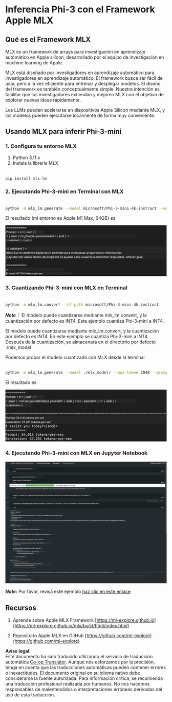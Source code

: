 <!--
CO_OP_TRANSLATOR_METADATA:
{
  "original_hash": "dcb656f3d206fc4968e236deec5d4384",
  "translation_date": "2025-07-17T10:03:15+00:00",
  "source_file": "md/03.FineTuning/03.Inference/MLX_Inference.md",
  "language_code": "es"
}
-->
# **Inferencia Phi-3 con el Framework Apple MLX**

## **Qué es el Framework MLX**

MLX es un framework de arrays para investigación en aprendizaje automático en Apple silicon, desarrollado por el equipo de investigación en machine learning de Apple.

MLX está diseñado por investigadores en aprendizaje automático para investigadores en aprendizaje automático. El framework busca ser fácil de usar, pero a la vez eficiente para entrenar y desplegar modelos. El diseño del framework es también conceptualmente simple. Nuestra intención es facilitar que los investigadores extiendan y mejoren MLX con el objetivo de explorar nuevas ideas rápidamente.

Los LLMs pueden acelerarse en dispositivos Apple Silicon mediante MLX, y los modelos pueden ejecutarse localmente de forma muy conveniente.

## **Usando MLX para inferir Phi-3-mini**

### **1. Configura tu entorno MLX**

1. Python 3.11.x  
2. Instala la librería MLX

```bash

pip install mlx-lm

```

### **2. Ejecutando Phi-3-mini en Terminal con MLX**

```bash

python -m mlx_lm.generate --model microsoft/Phi-3-mini-4k-instruct --max-token 2048 --prompt  "<|user|>\nCan you introduce yourself<|end|>\n<|assistant|>"

```

El resultado (mi entorno es Apple M1 Max, 64GB) es

![Terminal](../../../../../translated_images/01.5cf57df8f7407cf9281c0237f4e69c3728b8817253aad0835d14108b07c83c88.es.png)

### **3. Cuantizando Phi-3-mini con MLX en Terminal**

```bash

python -m mlx_lm.convert --hf-path microsoft/Phi-3-mini-4k-instruct

```

***Note：*** El modelo puede cuantizarse mediante mlx_lm.convert, y la cuantización por defecto es INT4. Este ejemplo cuantiza Phi-3-mini a INT4.

El modelo puede cuantizarse mediante mlx_lm.convert, y la cuantización por defecto es INT4. En este ejemplo se cuantiza Phi-3-mini a INT4. Después de la cuantización, se almacenará en el directorio por defecto ./mlx_model

Podemos probar el modelo cuantizado con MLX desde la terminal

```bash

python -m mlx_lm.generate --model ./mlx_model/ --max-token 2048 --prompt  "<|user|>\nCan you introduce yourself<|end|>\n<|assistant|>"

```

El resultado es

![INT4](../../../../../translated_images/02.7b188681a8eadbc111aba8d8006e4b3671788947a99a46329261e169dd2ec29f.es.png)

### **4. Ejecutando Phi-3-mini con MLX en Jupyter Notebook**

![Notebook](../../../../../translated_images/03.b9705a3a5aaa89f9eb0ca04c1a4565dfe4a5e8cc68604227d2eab149fef1d3c7.es.png)

***Note:*** Por favor, revisa este ejemplo [haz clic en este enlace](../../../../../code/03.Inference/MLX/MLX_DEMO.ipynb)

## **Recursos**

1. Aprende sobre Apple MLX Framework [https://ml-explore.github.io](https://ml-explore.github.io/mlx/build/html/index.html)

2. Repositorio Apple MLX en GitHub [https://github.com/ml-explore](https://github.com/ml-explore)

**Aviso legal**:  
Este documento ha sido traducido utilizando el servicio de traducción automática [Co-op Translator](https://github.com/Azure/co-op-translator). Aunque nos esforzamos por la precisión, tenga en cuenta que las traducciones automáticas pueden contener errores o inexactitudes. El documento original en su idioma nativo debe considerarse la fuente autorizada. Para información crítica, se recomienda una traducción profesional realizada por humanos. No nos hacemos responsables de malentendidos o interpretaciones erróneas derivadas del uso de esta traducción.
